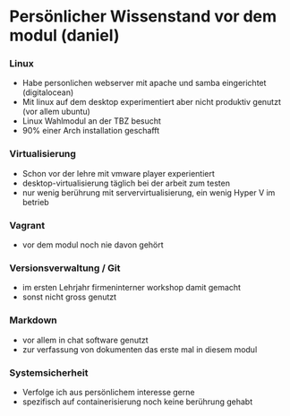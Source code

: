 # Persönlicher Wissenstand vor dem modul (daniel)
### Linux
* Habe personlichen webserver mit apache und samba eingerichtet (digitalocean)
* Mit linux auf dem desktop experimentiert aber nicht produktiv genutzt (vor allem ubuntu)
* Linux Wahlmodul an der TBZ besucht
* 90% einer Arch installation geschafft

### Virtualisierung
* Schon vor der lehre mit vmware player experientiert
* desktop-virtualisierung täglich bei der arbeit zum testen
* nur wenig berührung mit servervirtualisierung, ein wenig Hyper V im betrieb
  
### Vagrant
* vor dem modul noch nie davon gehört

### Versionsverwaltung /  Git
* im ersten Lehrjahr firmeninterner workshop damit gemacht
* sonst nicht gross genutzt

### Markdown
* vor allem in chat software genutzt
* zur verfassung von dokumenten das erste mal in diesem modul

### Systemsicherheit
*  Verfolge ich aus persönlichem interesse gerne
*  spezifisch auf containerisierung noch keine berührung gehabt
